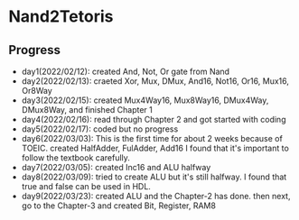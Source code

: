# Nand2Tetoris
## Progress
* day1(2022/02/12): created And, Not, Or gate from Nand
* day2(2022/02/13): craeted Xor, Mux, DMux, And16, Not16, Or16, Mux16, Or8Way
* day3(2022/02/15): created Mux4Way16, Mux8Way16, DMux4Way, DMux8Way, and finished Chapter 1
* day4(2022/02/16): read through Chapter 2 and got started with coding
* day5(2022/02/17): coded but no progress
* day6(2022/03/03): This is the first time for about 2 weeks because of TOEIC. created HalfAdder, FulAdder, Add16
                    I found that it's important to follow the textbook carefully.
* day7(2022/03/05): created Inc16 and ALU halfway
* day8(2022/03/09): tried to create ALU but it's still halfway. I found that true and false can be used in HDL.
* day9(2022/03/23): created ALU and the Chapter-2 has done. then next, go to the Chapter-3 and created Bit, Register, RAM8